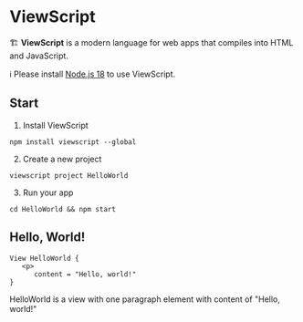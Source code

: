 # ViewScript

🏗️ **ViewScript** is a modern language for web apps that compiles into HTML and JavaScript.

ℹ️ Please install [Node.js 18](https://nodejs.org) to use ViewScript.

## Start

1. Install ViewScript

```
npm install viewscript --global
```

2. Create a new project

```
viewscript project HelloWorld
```

3. Run your app

```
cd HelloWorld && npm start
```

## Hello, World!

```
View HelloWorld {
   <p>
      content = "Hello, world!"
}
```

HelloWorld is a view
   with one paragraph element
      with content of "Hello, world!"
